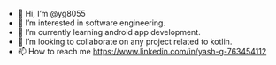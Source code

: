 - 👋 Hi, I’m @yg8055
- 👀 I’m interested in software engineering. 
- 🌱 I’m currently learning android app development. 
- 💞️ I’m looking to collaborate on any project related to kotlin. 
- 📫 How to reach me https://www.linkedin.com/in/yash-g-763454112

<!---
yg8055/yg8055 is a ✨ special ✨ repository because its `README.md` (this file) appears on your GitHub profile.
You can click the Preview link to take a look at your changes.
--->
